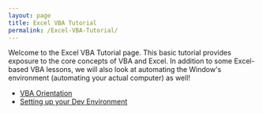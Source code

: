 ```yaml
---
layout: page
title: Excel VBA Tutorial
permalink: /Excel-VBA-Tutorial/
---
```



Welcome to the Excel VBA Tutorial page.  This basic tutorial provides exposure to the core concepts of VBA and Excel.  In addition to some Excel-based VBA lessons, we will also look at automating the Window's environment (automating your actual computer) as well!

* [VBA Orientation](https://vbastilllives.github.io/tutorial/excel/Excel-VBA-GettingStarted/)
* [Setting up your Dev Environment](https://vbastilllives.github.io/tutorial/excel/Excel-VBA-Setting-Up-Dev-Environment/)